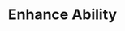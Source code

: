 ---
title: "Enhance Ability"
index: "enhance-ability"
permalink: /spells/enhance-ability/
tags:
  - Spell
  - 2nd Level
  - Transmutation
available_for:
  - Bard
  - Cleric
  - Druid
  - Sorcerer
level: "2nd Level"
school: "Transmutation"
range: "Touch"
comp:
  - V
  - S
  - M
material: "fur or a feather from a beast."
duration: "1 Hour"
concentration: true
description: |
  You touch a creature and bestow upon it a magical enhancement. Choose one of the following effects; the target gains that effect until the spell ends.

  ***Bear's Endurance.*** The target has advantage on constitution checks. It also gains 2d6 temporary hit points, which are lost when the spell ends.

  ***Bull's Strength.*** The target has advantage on strength checks, and his or her carrying capacity doubles.

  ***Cat's Grace.*** The target has advantage on dexterity checks. It also doesn't take damage from falling 20 feet or less if it isn't incapacitated.

  ***Eagle's Splendor.*** The target has advantage on Charisma checks.

  ***Fox's Cunning.*** The target has advantage on intelligence checks.

  ***Owl's Wisdom.*** The target has advantage on wisdom checks.

  **At higher levels.** When you cast this spell using a spell slot of 3rd level or higher, you can target one additional creature for each slot level above 2nd.
excerpt: "You touch a creature and bestow upon it a magical enhancement."
source: "Basic Rules"
---